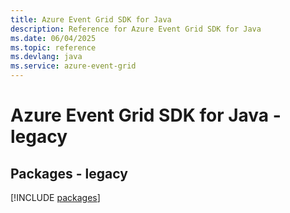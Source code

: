 ```yaml
---
title: Azure Event Grid SDK for Java
description: Reference for Azure Event Grid SDK for Java
ms.date: 06/04/2025
ms.topic: reference
ms.devlang: java
ms.service: azure-event-grid
---
```

# Azure Event Grid SDK for Java - legacy
## Packages - legacy
[!INCLUDE [packages](event-grid-index.md)]